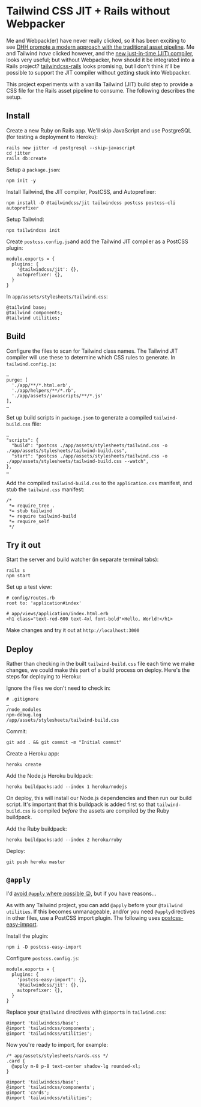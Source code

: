 # Tailwind CSS JIT + Rails without Webpacker

Me and Webpack(er) have never really clicked, so it has been exciting to see [DHH promote a modern approach with the traditional asset pipeline](https://github.com/hotwired/hotwire-rails-demo-chat). Me and Tailwind _have_  clicked however, and the [new just-in-time (JIT) compiler](https://blog.tailwindcss.com/just-in-time-the-next-generation-of-tailwind-css), looks very useful; but without Webpacker, how should it be integrated into a Rails project? [tailwindcss-rails](https://github.com/rails/tailwindcss-rails) looks promising, but I don't think it'll be possible to support the JIT compiler without getting stuck into Webpacker.

This project experiments with a vanilla Tailwind (JIT) build step to provide a CSS file for the Rails asset pipeline to consume. The following describes the setup.

## Install

Create a new Ruby on Rails app. We'll skip JavaScript and use PostgreSQL (for testing a deployment to Heroku):
```
rails new jitter -d postgresql --skip-javascript
cd jitter
rails db:create
```

Setup a `package.json`:
```
npm init -y
```

Install Tailwind, the JIT compiler, PostCSS, and Autoprefixer:
```
npm install -D @tailwindcss/jit tailwindcss postcss postcss-cli autoprefixer
```

Setup Tailwind:
```
npx tailwindcss init
```

Create `postcss.config.js`and add the Tailwind JIT compiler as a PostCSS plugin:
```
module.exports = {
  plugins: {
    '@tailwindcss/jit': {},
    autoprefixer: {},
  }
}
```

In `app/assets/stylesheets/tailwind.css`:
```
@tailwind base;
@tailwind components;
@tailwind utilities;
```

## Build

Configure the files to scan for Tailwind class names. The Tailwind JIT compiler will use these to determine which CSS rules to generate. In `tailwind.config.js`:
```
…
purge: [
  './app/**/*.html.erb',
  './app/helpers/**/*.rb',
  './app/assets/javascripts/**/*.js'
],
…
```

Set up build scripts in `package.json` to generate a compiled `tailwind-build.css` file:
```
…
"scripts": {
  "build": "postcss ./app/assets/stylesheets/tailwind.css -o ./app/assets/stylesheets/tailwind-build.css",
  "start": "postcss ./app/assets/stylesheets/tailwind.css -o ./app/assets/stylesheets/tailwind-build.css --watch",
},
…
```

Add the compiled `tailwind-build.css` to the `application.css` manifest, and stub the `tailwind.css` manifest:
```
/*
 *= require_tree .
 *= stub tailwind
 *= require tailwind-build
 *= require_self
 */
```

## Try it out

Start the server and build watcher (in separate terminal tabs):
```
rails s
npm start
```

Set up a test view:
```
# config/routes.rb
root to: 'application#index'
```

```
# app/views/application/index.html.erb
<h1 class="text-red-600 text-4xl font-bold">Hello, World!</h1>
```

Make changes and try it out at `http://localhost:3000`

## Deploy

Rather than checking in the built `tailwind-build.css` file each time we make changes, we could make this part of a build process on deploy. Here's the steps for deploying to Heroku:

Ignore the files we don't need to check in:
```
# .gitignore
…
/node_modules
npm-debug.log
/app/assets/stylesheets/tailwind-build.css
```

Commit:
```
git add . && git commit -m "Initial commit"
```

Create a Heroku app:
```
heroku create
```

Add the Node.js Heroku buildpack:
```
heroku buildpacks:add --index 1 heroku/nodejs
```
On deploy, this will install our Node.js dependencies and then run our build script. It's important that this buildpack is added first so that `tailwind-build.css` is compiled _before_ the assets are compiled by the Ruby buildpack.

Add the Ruby buildpack:
```
heroku buildpacks:add --index 2 heroku/ruby
```

Deploy:

```
git push heroku master
```

## `@apply`

I'd [avoid `@apply` where possible 😜](https://twitter.com/adamwathan/status/1308944904786268161), but if you have reasons…

As with any Tailwind project, you can add `@apply` before your `@tailwind utilities`. If this becomes unmanageable, and/or you need `@apply`directives in other files, use a PostCSS import plugin. The following uses [postcss-easy-import](https://github.com/TrySound/postcss-easy-import).

Install the plugin:
```
npm i -D postcss-easy-import
```

Configure `postcss.config.js`:
```
module.exports = {
  plugins: {
    'postcss-easy-import': {},
    '@tailwindcss/jit': {},
    autoprefixer: {},
  }
}
```

Replace your `@tailwind` directives with `@import`s in `tailwind.css`:
```
@import 'tailwindcss/base';
@import 'tailwindcss/components';
@import 'tailwindcss/utilities';
```

Now you're ready to import, for example:
```
/* app/assets/stylesheets/cards.css */
.card {
  @apply m-8 p-8 text-center shadow-lg rounded-xl;
}
```

```
@import 'tailwindcss/base';
@import 'tailwindcss/components';
@import 'cards';
@import 'tailwindcss/utilities';
```
